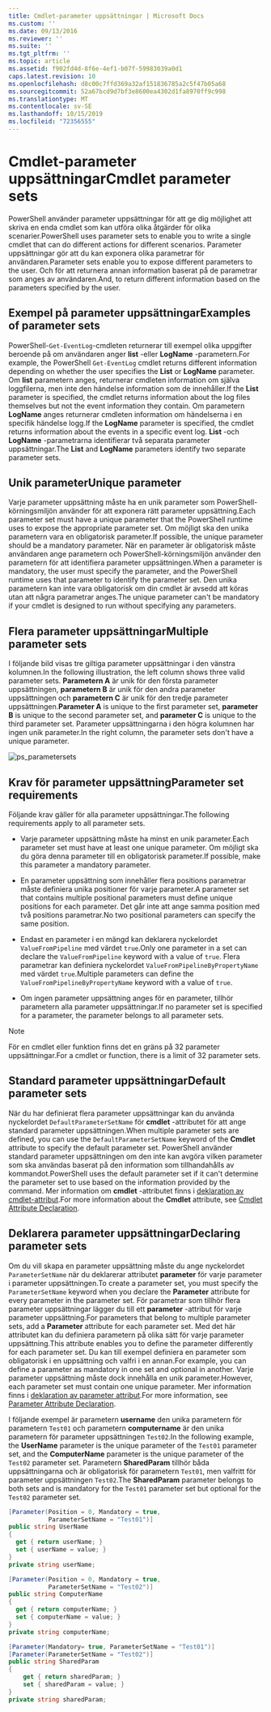 ```yaml
---
title: Cmdlet-parameter uppsättningar | Microsoft Docs
ms.custom: ''
ms.date: 09/13/2016
ms.reviewer: ''
ms.suite: ''
ms.tgt_pltfrm: ''
ms.topic: article
ms.assetid: f902fd4d-8f6e-4ef1-b07f-59983039a0d1
caps.latest.revision: 10
ms.openlocfilehash: d8c00c7ffd369a32af151836785a2c5f47b05a68
ms.sourcegitcommit: 52a67bcd9d7bf3e8600ea4302d1fa8970ff9c998
ms.translationtype: MT
ms.contentlocale: sv-SE
ms.lasthandoff: 10/15/2019
ms.locfileid: "72356555"
---
```

# <a name="cmdlet-parameter-sets"></a><span data-ttu-id="d0dd1-102">Cmdlet-parameter uppsättningar</span><span class="sxs-lookup"><span data-stu-id="d0dd1-102">Cmdlet parameter sets</span></span>

<span data-ttu-id="d0dd1-103">PowerShell använder parameter uppsättningar för att ge dig möjlighet att skriva en enda cmdlet som kan utföra olika åtgärder för olika scenarier.</span><span class="sxs-lookup"><span data-stu-id="d0dd1-103">PowerShell uses parameter sets to enable you to write a single cmdlet that can do different actions for different scenarios.</span></span> <span data-ttu-id="d0dd1-104">Parameter uppsättningar gör att du kan exponera olika parametrar för användaren.</span><span class="sxs-lookup"><span data-stu-id="d0dd1-104">Parameter sets enable you to expose different parameters to the user.</span></span> <span data-ttu-id="d0dd1-105">Och för att returnera annan information baserat på de parametrar som anges av användaren.</span><span class="sxs-lookup"><span data-stu-id="d0dd1-105">And, to return different information based on the parameters specified by the user.</span></span>

## <a name="examples-of-parameter-sets"></a><span data-ttu-id="d0dd1-106">Exempel på parameter uppsättningar</span><span class="sxs-lookup"><span data-stu-id="d0dd1-106">Examples of parameter sets</span></span>

<span data-ttu-id="d0dd1-107">PowerShell-`Get-EventLog`-cmdleten returnerar till exempel olika uppgifter beroende på om användaren anger **list** -eller **LogName** -parametern.</span><span class="sxs-lookup"><span data-stu-id="d0dd1-107">For example, the PowerShell `Get-EventLog` cmdlet returns different information depending on whether the user specifies the **List** or **LogName** parameter.</span></span> <span data-ttu-id="d0dd1-108">Om **list** parametern anges, returnerar cmdleten information om själva loggfilerna, men inte den händelse information som de innehåller.</span><span class="sxs-lookup"><span data-stu-id="d0dd1-108">If the **List** parameter is specified, the cmdlet returns information about the log files themselves but not the event information they contain.</span></span> <span data-ttu-id="d0dd1-109">Om parametern **LogName** anges returnerar cmdleten information om händelserna i en specifik händelse logg.</span><span class="sxs-lookup"><span data-stu-id="d0dd1-109">If the **LogName** parameter is specified, the cmdlet returns information about the events in a specific event log.</span></span> <span data-ttu-id="d0dd1-110">**List** -och **LogName** -parametrarna identifierar två separata parameter uppsättningar.</span><span class="sxs-lookup"><span data-stu-id="d0dd1-110">The **List** and **LogName** parameters identify two separate parameter sets.</span></span>

## <a name="unique-parameter"></a><span data-ttu-id="d0dd1-111">Unik parameter</span><span class="sxs-lookup"><span data-stu-id="d0dd1-111">Unique parameter</span></span>

<span data-ttu-id="d0dd1-112">Varje parameter uppsättning måste ha en unik parameter som PowerShell-körningsmiljön använder för att exponera rätt parameter uppsättning.</span><span class="sxs-lookup"><span data-stu-id="d0dd1-112">Each parameter set must have a unique parameter that the PowerShell runtime uses to expose the appropriate parameter set.</span></span> <span data-ttu-id="d0dd1-113">Om möjligt ska den unika parametern vara en obligatorisk parameter.</span><span class="sxs-lookup"><span data-stu-id="d0dd1-113">If possible, the unique parameter should be a mandatory parameter.</span></span> <span data-ttu-id="d0dd1-114">När en parameter är obligatorisk måste användaren ange parametern och PowerShell-körningsmiljön använder den parametern för att identifiera parameter uppsättningen.</span><span class="sxs-lookup"><span data-stu-id="d0dd1-114">When a parameter is mandatory, the user must specify the parameter, and the PowerShell runtime uses that parameter to identify the parameter set.</span></span> <span data-ttu-id="d0dd1-115">Den unika parametern kan inte vara obligatorisk om din cmdlet är avsedd att köras utan att några parametrar anges.</span><span class="sxs-lookup"><span data-stu-id="d0dd1-115">The unique parameter can't be mandatory if your cmdlet is designed to run without specifying any parameters.</span></span>

## <a name="multiple-parameter-sets"></a><span data-ttu-id="d0dd1-116">Flera parameter uppsättningar</span><span class="sxs-lookup"><span data-stu-id="d0dd1-116">Multiple parameter sets</span></span>

<span data-ttu-id="d0dd1-117">I följande bild visas tre giltiga parameter uppsättningar i den vänstra kolumnen.</span><span class="sxs-lookup"><span data-stu-id="d0dd1-117">In the following illustration, the left column shows three valid parameter sets.</span></span> <span data-ttu-id="d0dd1-118">**Parametern A** är unik för den första parameter uppsättningen, **parametern B** är unik för den andra parameter uppsättningen och **parametern C** är unik för den tredje parameter uppsättningen.</span><span class="sxs-lookup"><span data-stu-id="d0dd1-118">**Parameter A** is unique to the first parameter set, **parameter B** is unique to the second parameter set, and **parameter C** is unique to the third parameter set.</span></span> <span data-ttu-id="d0dd1-119">Parameter uppsättningarna i den högra kolumnen har ingen unik parameter.</span><span class="sxs-lookup"><span data-stu-id="d0dd1-119">In the right column, the parameter sets don't have a unique parameter.</span></span>

![ps_parametersets](../media/ps-parametersets.gif)

## <a name="parameter-set-requirements"></a><span data-ttu-id="d0dd1-121">Krav för parameter uppsättning</span><span class="sxs-lookup"><span data-stu-id="d0dd1-121">Parameter set requirements</span></span>

<span data-ttu-id="d0dd1-122">Följande krav gäller för alla parameter uppsättningar.</span><span class="sxs-lookup"><span data-stu-id="d0dd1-122">The following requirements apply to all parameter sets.</span></span>

- <span data-ttu-id="d0dd1-123">Varje parameter uppsättning måste ha minst en unik parameter.</span><span class="sxs-lookup"><span data-stu-id="d0dd1-123">Each parameter set must have at least one unique parameter.</span></span> <span data-ttu-id="d0dd1-124">Om möjligt ska du göra denna parameter till en obligatorisk parameter.</span><span class="sxs-lookup"><span data-stu-id="d0dd1-124">If possible, make this parameter a mandatory parameter.</span></span>

- <span data-ttu-id="d0dd1-125">En parameter uppsättning som innehåller flera positions parametrar måste definiera unika positioner för varje parameter.</span><span class="sxs-lookup"><span data-stu-id="d0dd1-125">A parameter set that contains multiple positional parameters must define unique positions for each parameter.</span></span> <span data-ttu-id="d0dd1-126">Det går inte att ange samma position med två positions parametrar.</span><span class="sxs-lookup"><span data-stu-id="d0dd1-126">No two positional parameters can specify the same position.</span></span>

- <span data-ttu-id="d0dd1-127">Endast en parameter i en mängd kan deklarera nyckelordet `ValueFromPipeline` med värdet `true`.</span><span class="sxs-lookup"><span data-stu-id="d0dd1-127">Only one parameter in a set can declare the `ValueFromPipeline` keyword with a value of `true`.</span></span>
  <span data-ttu-id="d0dd1-128">Flera parametrar kan definiera nyckelordet `ValueFromPipelineByPropertyName` med värdet `true`.</span><span class="sxs-lookup"><span data-stu-id="d0dd1-128">Multiple parameters can define the `ValueFromPipelineByPropertyName` keyword with a value of `true`.</span></span>

- <span data-ttu-id="d0dd1-129">Om ingen parameter uppsättning anges för en parameter, tillhör parametern alla parameter uppsättningar.</span><span class="sxs-lookup"><span data-stu-id="d0dd1-129">If no parameter set is specified for a parameter, the parameter belongs to all parameter sets.</span></span>

> [!NOTE]
> <span data-ttu-id="d0dd1-130">För en cmdlet eller funktion finns det en gräns på 32 parameter uppsättningar.</span><span class="sxs-lookup"><span data-stu-id="d0dd1-130">For a cmdlet or function, there is a limit of 32 parameter sets.</span></span>

## <a name="default-parameter-sets"></a><span data-ttu-id="d0dd1-131">Standard parameter uppsättningar</span><span class="sxs-lookup"><span data-stu-id="d0dd1-131">Default parameter sets</span></span>

<span data-ttu-id="d0dd1-132">När du har definierat flera parameter uppsättningar kan du använda nyckelordet `DefaultParameterSetName` för **cmdlet** -attributet för att ange standard parameter uppsättningen.</span><span class="sxs-lookup"><span data-stu-id="d0dd1-132">When multiple parameter sets are defined, you can use the `DefaultParameterSetName` keyword of the **Cmdlet** attribute to specify the default parameter set.</span></span> <span data-ttu-id="d0dd1-133">PowerShell använder standard parameter uppsättningen om den inte kan avgöra vilken parameter som ska användas baserat på den information som tillhandahålls av kommandot.</span><span class="sxs-lookup"><span data-stu-id="d0dd1-133">PowerShell uses the default parameter set if it can't determine the parameter set to use based on the information provided by the command.</span></span> <span data-ttu-id="d0dd1-134">Mer information om **cmdlet** -attributet finns i [deklaration av cmdlet-attribut](./cmdlet-attribute-declaration.md).</span><span class="sxs-lookup"><span data-stu-id="d0dd1-134">For more information about the **Cmdlet** attribute, see [Cmdlet Attribute Declaration](./cmdlet-attribute-declaration.md).</span></span>

## <a name="declaring-parameter-sets"></a><span data-ttu-id="d0dd1-135">Deklarera parameter uppsättningar</span><span class="sxs-lookup"><span data-stu-id="d0dd1-135">Declaring parameter sets</span></span>

<span data-ttu-id="d0dd1-136">Om du vill skapa en parameter uppsättning måste du ange nyckelordet `ParameterSetName` när du deklarerar attributet **parameter** för varje parameter i parameter uppsättningen.</span><span class="sxs-lookup"><span data-stu-id="d0dd1-136">To create a parameter set, you must specify the `ParameterSetName` keyword when you declare the **Parameter** attribute for every parameter in the parameter set.</span></span> <span data-ttu-id="d0dd1-137">För parametrar som tillhör flera parameter uppsättningar lägger du till ett **parameter** -attribut för varje parameter uppsättning.</span><span class="sxs-lookup"><span data-stu-id="d0dd1-137">For parameters that belong to multiple parameter sets, add a **Parameter** attribute for each parameter set.</span></span> <span data-ttu-id="d0dd1-138">Med det här attributet kan du definiera parametern på olika sätt för varje parameter uppsättning.</span><span class="sxs-lookup"><span data-stu-id="d0dd1-138">This attribute enables you to define the parameter differently for each parameter set.</span></span> <span data-ttu-id="d0dd1-139">Du kan till exempel definiera en parameter som obligatorisk i en uppsättning och valfri i en annan.</span><span class="sxs-lookup"><span data-stu-id="d0dd1-139">For example, you can define a parameter as mandatory in one set and optional in another.</span></span> <span data-ttu-id="d0dd1-140">Varje parameter uppsättning måste dock innehålla en unik parameter.</span><span class="sxs-lookup"><span data-stu-id="d0dd1-140">However, each parameter set must contain one unique parameter.</span></span> <span data-ttu-id="d0dd1-141">Mer information finns i [deklaration av parameter attribut](parameter-attribute-declaration.md).</span><span class="sxs-lookup"><span data-stu-id="d0dd1-141">For more information, see [Parameter Attribute Declaration](parameter-attribute-declaration.md).</span></span>

<span data-ttu-id="d0dd1-142">I följande exempel är parametern **username** den unika parametern för parametern `Test01` och parametern **computername** är den unika parametern för parameter uppsättningen `Test02`.</span><span class="sxs-lookup"><span data-stu-id="d0dd1-142">In the following example, the **UserName** parameter is the unique parameter of the `Test01` parameter set, and the **ComputerName** parameter is the unique parameter of the `Test02` parameter set.</span></span> <span data-ttu-id="d0dd1-143">Parametern **SharedParam** tillhör båda uppsättningarna och är obligatorisk för parametern `Test01`, men valfritt för parameter uppsättningen `Test02`.</span><span class="sxs-lookup"><span data-stu-id="d0dd1-143">The **SharedParam** parameter belongs to both sets and is mandatory for the `Test01` parameter set but optional for the `Test02` parameter set.</span></span>

```csharp
[Parameter(Position = 0, Mandatory = true,
           ParameterSetName = "Test01")]
public string UserName
{
  get { return userName; }
  set { userName = value; }
}
private string userName;

[Parameter(Position = 0, Mandatory = true,
           ParameterSetName = "Test02")]
public string ComputerName
{
  get { return computerName; }
  set { computerName = value; }
}
private string computerName;

[Parameter(Mandatory= true, ParameterSetName = "Test01")]
[Parameter(ParameterSetName = "Test02")]
public string SharedParam
{
    get { return sharedParam; }
    set { sharedParam = value; }
}
private string sharedParam;
```
